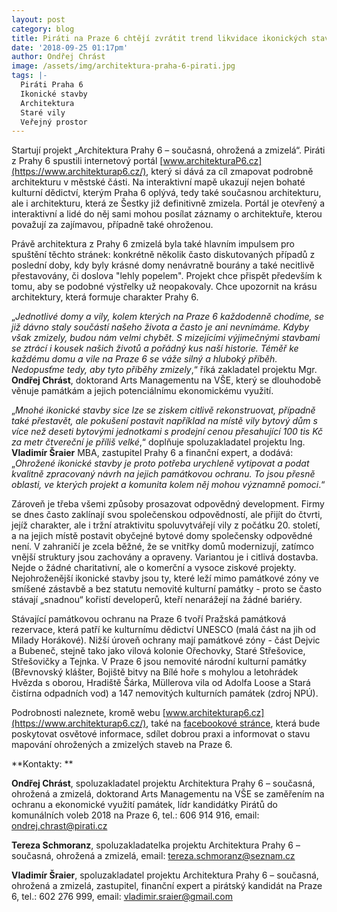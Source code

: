 ```yaml
---
layout: post
category: blog
title: Piráti na Praze 6 chtějí zvrátit trend likvidace ikonických staveb
date: '2018-09-25 01:17pm'
author: Ondřej Chrást
image: /assets/img/architektura-praha-6-pirati.jpg
tags: |-
  Piráti Praha 6
  Ikonické stavby
  Architektura
  Staré vily
  Veřejný prostor
---
```

Startují projekt „Architektura Prahy 6 – současná, ohrožená a zmizelá“. Piráti z Prahy 6 spustili internetový portál [www.architekturaP6.cz](https://www.architekturap6.cz/), který si dává za cíl zmapovat podrobně architekturu v městské části. Na interaktivní mapě ukazují nejen bohaté kulturní dědictví, kterým Praha 6 oplývá, tedy také současnou architekturu, ale i architekturu, která ze Šestky již definitivně zmizela. Portál je otevřený a interaktivní a lidé do něj sami mohou posílat záznamy o architektuře, kterou považují za zajímavou, případně také ohroženou.

Právě architektura z Prahy 6 zmizelá byla také hlavním impulsem pro spuštění těchto stránek: konkrétně několik často diskutovaných případů z poslední doby, kdy byly krásné domy nenávratně bourány a také necitlivě přestavovány, či doslova "lehly popelem". Projekt chce přispět především k tomu, aby se podobné výstřelky už neopakovaly. Chce upozornit na krásu architektury, která formuje charakter Prahy 6.

„_Jednotlivé domy a vily, kolem kterých na Praze 6 každodenně chodíme, se již dávno staly součástí našeho života a často je ani nevnímáme. Kdyby však zmizely, budou nám velmi chybět. S mizejícími výjimečnými stavbami se ztrácí i kousek našich životů a pořádný kus naší historie. Téměř ke každému domu a vile na Praze 6 se váže silný a hluboký příběh. Nedopusťme tedy, aby tyto příběhy zmizely_,“ říká zakladatel projektu Mgr. **Ondřej Chrást**, doktorand Arts Managementu na VŠE, který se dlouhodobě věnuje památkám a jejich potenciálnímu ekonomickému využití.

„_Mnohé ikonické stavby sice lze se ziskem citlivě rekonstruovat, případně také přestavět, ale pokušení postavit například na místě vily bytový dům s více než deseti bytovými jednotkami s prodejní cenou přesahující 100 tis Kč za metr čtvereční je příliš velké_,“ doplňuje spoluzakladatel projektu Ing. **Vladimír Šraier** MBA, zastupitel Prahy 6 a finanční expert, a dodává: „_Ohrožené ikonické stavby je proto potřeba urychleně vytipovat a podat kvalitně zpracovaný návrh na jejich památkovou ochranu. To jsou přesně oblasti, ve kterých projekt a komunita kolem něj mohou významně pomoci_.“

Zároveň je třeba všemi způsoby prosazovat odpovědný development. Firmy se dnes často zaklínají svou společenskou odpovědností,  ale přijít do čtvrti, jejíž charakter, ale i tržní atraktivitu spoluvytvářejí vily z počátku 20. století, a na jejich místě postavit obyčejné bytové domy společensky odpovědné není. V zahraničí je zcela běžné, že se vnitřky domů modernizují, zatímco vnější struktury jsou zachovány a opraveny. Variantou je i citlivá dostavba. Nejde o žádné charitativní, ale o komerční a vysoce ziskové projekty. Nejohroženější ikonické stavby jsou ty, které leží mimo památkové zóny ve smíšené zástavbě a bez statutu nemovité kulturní památky - proto se často stávají „snadnou“ kořistí developerů, kteří nenarážejí na žádné bariéry.

Stávající památkovou ochranu na Praze 6 tvoří Pražská památková rezervace, která patří ke kulturnímu dědictví UNESCO (malá část na jih od Milady Horákové). Nižší úroveň ochrany mají památkové zóny - část Dejvic a Bubeneč, stejně tako jako vilová kolonie Ořechovky, Staré Střešovice, Střešovičky a Tejnka.  V Praze 6 jsou nemovité národní kulturní památky (Břevnovský klášter, Bojiště bitvy na Bílé hoře s mohylou a letohrádek Hvězda s oborou, Hradiště Šárka, Müllerova vila od Adolfa Loose a Stará čistírna odpadních vod) a 147 nemovitých kulturních památek (zdroj NPÚ).

Podrobnosti naleznete, kromě webu [www.architekturap6.cz](https://www.architekturap6.cz/), také na [facebookové stránce](https://www.facebook.com/Architektura.Prahy6.soucasna.ohrozena.zmizela/), která bude poskytovat osvětové informace, sdílet dobrou praxi a informovat o stavu mapování ohrožených a zmizelých staveb na Praze 6.

**Kontakty:**

**Ondřej Chrást**, spoluzakladatel projektu Architektura Prahy 6 – současná, ohrožená a zmizelá, doktorand Arts Managementu na VŠE se zaměřením na ochranu a ekonomické využití památek, lídr kandidátky Pirátů do komunálních voleb 2018 na Praze 6, tel.: 606 914 916, email: ondrej.chrast@pirati.cz

**Tereza Schmoranz**, spoluzakladatelka projektu Architektura Prahy 6 – současná, ohrožená a zmizelá, email: tereza.schmoranz@seznam.cz

**Vladimír Šraier**, spoluzakladatel projektu Architektura Prahy 6 – současná, ohrožená a zmizelá,  zastupitel, finanční expert a pirátský kandidát na Praze 6, tel.: 602 276 999, email: vladimir.sraier@gmail.com
